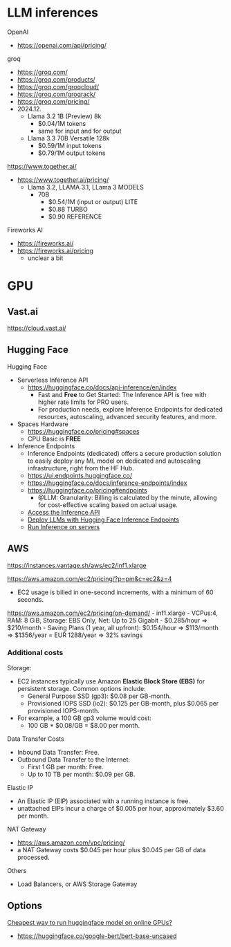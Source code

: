 # LLM inferences

OpenAI
- https://openai.com/api/pricing/

groq
- https://groq.com/
- https://groq.com/products/
- https://groq.com/groqcloud/
- https://groq.com/groqrack/
- https://groq.com/pricing/
- 2024.12.
	- Llama 3.2 1B (Preview) 8k
		- $0.04/1M tokens
		- same for input and for output
	- Llama 3.3 70B Versatile 128k
		- $0.59/1M input tokens
		- $0.79/1M output tokens

https://www.together.ai/
- https://www.together.ai/pricing/
	- Llama 3.2, LLAMA 3.1, LLama 3 MODELS
		- 70B
			- $0.54/1M (input or output) LITE
			- $0.88 TURBO
			- $0.90 REFERENCE

Fireworks AI
- https://fireworks.ai/
- https://fireworks.ai/pricing
	- unclear a bit

# GPU

## Vast.ai

https://cloud.vast.ai/

## Hugging Face

Hugging Face
- Serverless Inference API
	- https://huggingface.co/docs/api-inference/en/index
		- Fast and **Free** to Get Started: The Inference API is free with higher rate limits for PRO users. 
		- For production needs, explore Inference Endpoints for dedicated resources, autoscaling, advanced security features, and more.
- Spaces Hardware
	- https://huggingface.co/pricing#spaces
	- CPU Basic is **FREE**
- Inference Endpoints
	- Inference Endpoints (dedicated) offers a secure production solution to easily deploy any ML model on dedicated and autoscaling infrastructure, right from the HF Hub.
	- https://ui.endpoints.huggingface.co/
	- https://huggingface.co/docs/inference-endpoints/index
	- https://huggingface.co/pricing#endpoints
		- @LLM: Granularity: Billing is calculated by the minute, allowing for cost-effective scaling based on actual usage.
	- [Access the Inference API](https://huggingface.co/docs/huggingface_hub/v0.13.2/en/guides/inference)
	- [Deploy LLMs with Hugging Face Inference Endpoints](https://huggingface.co/blog/inference-endpoints-llm)
	- [Run Inference on servers](https://huggingface.co/docs/huggingface_hub/main/en/guides/inference)

## AWS

https://instances.vantage.sh/aws/ec2/inf1.xlarge

https://aws.amazon.com/ec2/pricing/?p=pm&c=ec2&z=4
- EC2 usage is billed in one-second increments, with a minimum of 60 seconds.

https://aws.amazon.com/ec2/pricing/on-demand/
	- inf1.xlarge
		- VCPus:4, RAM: 8 GiB, Storage: EBS Only, Net: Up to 25 Gigabit
		- $0.285/hour => $210/month
		- Saving Plans (1 year, all upfront): $0.154/hour => $113/month => $1356/year = EUR 1288/year => 32% savings

### Additional costs

Storage:
- EC2 instances typically use Amazon **Elastic Block Store (EBS)** for persistent storage. Common options include:
	- General Purpose SSD (gp3): $0.08 per GB-month.
	- Provisioned IOPS SSD (io2): $0.125 per GB-month, plus $0.065 per provisioned IOPS-month.
- For example, a 100 GB gp3 volume would cost:
	- 100 GB * $0.08/GB = $8.00 per month.

Data Transfer Costs
- Inbound Data Transfer: Free.
- Outbound Data Transfer to the Internet:
	- First 1 GB per month: Free.
	- Up to 10 TB per month: $0.09 per GB.

Elastic IP
- An Elastic IP (EIP) associated with a running instance is free. 
- unattached EIPs incur a charge of $0.005 per hour, approximately $3.60 per month.

NAT Gateway
- https://aws.amazon.com/vpc/pricing/
-  a NAT Gateway costs $0.045 per hour plus $0.045 per GB of data processed.

Others
- Load Balancers, or AWS Storage Gateway

## Options

[Cheapest way to run huggingface model on online GPUs?](https://www.reddit.com/r/huggingface/comments/1ekhv3w/cheapest_way_to_run_huggingface_model_on_online/)
- https://huggingface.co/google-bert/bert-base-uncased

